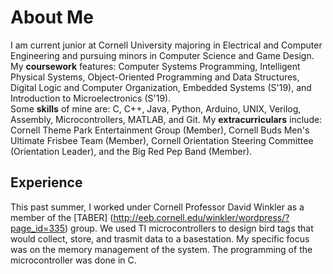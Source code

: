 # About Me
I am current junior at Cornell University majoring in Electrical and Computer Engineering and pursuing minors in Computer Science and Game Design.  
My **coursework** features: Computer Systems Programming, Intelligent Physical Systems, Object-Oriented Programming and Data Structures, Digital Logic and Computer Organization, Embedded Systems (S'19), and Introduction to Microelectronics (S'19).  
Some **skills** of mine are: C, C++, Java, Python, Arduino, UNIX, Verilog, Assembly, Microcontrollers, MATLAB,  and Git.
My **extracurriculars** include: Cornell Theme Park Entertainment Group (Member), Cornell Buds Men's Ultimate Frisbee Team (Member), Cornell Orientation Steering Committee (Orientation Leader), and the Big Red Pep Band (Member).  
## Experience
This past summer, I worked under Cornell Professor David Winkler as a member of the [TABER] (http://eeb.cornell.edu/winkler/wordpress/?page_id=335) group. We used TI microcontrollers to design bird tags that would collect, store, and trasmit data to a basestation. My specific focus was on the memory management of the system. The programming of the microcontroller was done in C.
